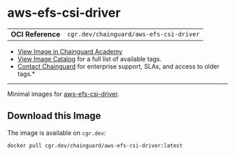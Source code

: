 <!--monopod:start-->
# aws-efs-csi-driver
| | |
| - | - |
| **OCI Reference** | `cgr.dev/chainguard/aws-efs-csi-driver` |


* [View Image in Chainguard Academy](https://edu.chainguard.dev/chainguard/chainguard-images/reference/aws-efs-csi-driver/overview/)
* [View Image Catalog](https://console.enforce.dev/images/catalog) for a full list of available tags.
* [Contact Chainguard](https://www.chainguard.dev/chainguard-images) for enterprise support, SLAs, and access to older tags.*

---
<!--monopod:end-->

<!--overview:start-->
Minimal images for [aws-efs-csi-driver](https://aws.amazon.com/efs/).
<!--overview:end-->

<!--getting:start-->
## Download this Image
The image is available on `cgr.dev`:

```
docker pull cgr.dev/chainguard/aws-efs-csi-driver:latest
```
<!--getting:end-->

<!--body:start-->
<!--body:end-->
